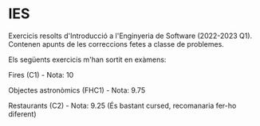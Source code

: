 # IES
Exercicis resolts d'Introducció a l'Enginyeria de Software (2022-2023 Q1). Contenen apunts de les correccions fetes a classe de problemes.

Els següents exercicis m'han sortit en exàmens:

Fires (C1) - Nota: 10

Objectes astronòmics (FHC1) - Nota: 9.75

Restaurants (C2) - Nota: 9.25
(És bastant cursed, recomanaria fer-ho diferent)
